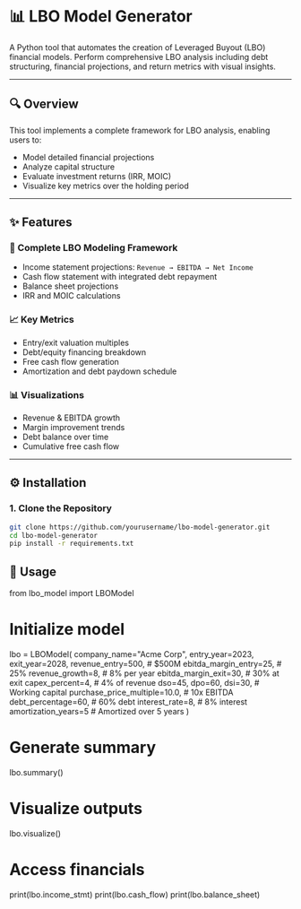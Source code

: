 # 📊 LBO Model Generator

A Python tool that automates the creation of Leveraged Buyout (LBO) financial models. Perform comprehensive LBO analysis including debt structuring, financial projections, and return metrics with visual insights.

---

## 🔍 Overview

This tool implements a complete framework for LBO analysis, enabling users to:

- Model detailed financial projections  
- Analyze capital structure  
- Evaluate investment returns (IRR, MOIC)  
- Visualize key metrics over the holding period  

---

## ✨ Features

### 🧾 Complete LBO Modeling Framework

- Income statement projections: `Revenue → EBITDA → Net Income`
- Cash flow statement with integrated debt repayment
- Balance sheet projections
- IRR and MOIC calculations

### 📈 Key Metrics

- Entry/exit valuation multiples
- Debt/equity financing breakdown
- Free cash flow generation
- Amortization and debt paydown schedule

### 📊 Visualizations

- Revenue & EBITDA growth
- Margin improvement trends
- Debt balance over time
- Cumulative free cash flow

---

## ⚙️ Installation

### 1. Clone the Repository

```bash
git clone https://github.com/yourusername/lbo-model-generator.git
cd lbo-model-generator
pip install -r requirements.txt
```

## 🚀 Usage

from lbo_model import LBOModel

# Initialize model
lbo = LBOModel(
    company_name="Acme Corp",
    entry_year=2023,
    exit_year=2028,
    revenue_entry=500,             # $500M
    ebitda_margin_entry=25,        # 25%
    revenue_growth=8,              # 8% per year
    ebitda_margin_exit=30,         # 30% at exit
    capex_percent=4,               # 4% of revenue
    dso=45, dpo=60, dsi=30,        # Working capital
    purchase_price_multiple=10.0,  # 10x EBITDA
    debt_percentage=60,            # 60% debt
    interest_rate=8,               # 8% interest
    amortization_years=5           # Amortized over 5 years
)

# Generate summary
lbo.summary()

# Visualize outputs
lbo.visualize()

# Access financials
print(lbo.income_stmt)
print(lbo.cash_flow)
print(lbo.balance_sheet)




